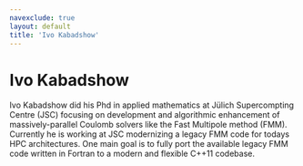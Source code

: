 ```yaml
---
navexclude: true
layout: default
title: 'Ivo Kabadshow'
---
```


# Ivo Kabadshow

Ivo Kabadshow did his Phd in applied mathematics at Jülich Supercompting Centre (JSC) focusing on
development and algorithmic enhancement of massively-parallel Coulomb solvers like the Fast Multipole method
(FMM). Currently he is working at JSC modernizing a legacy FMM code for todays HPC architectures. One main
goal is to fully port the available legacy FMM code written in Fortran to a modern and flexible C++11 codebase.